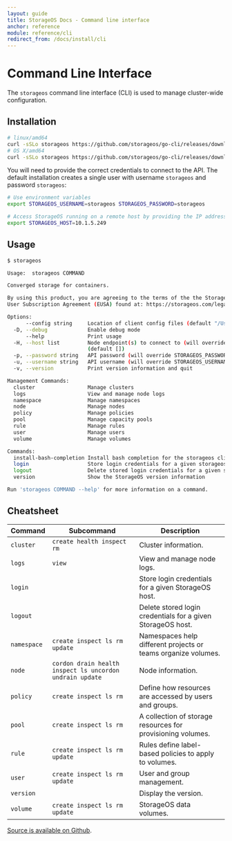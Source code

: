 ```yaml
---
layout: guide
title: StorageOS Docs - Command line interface
anchor: reference
module: reference/cli
redirect_from: /docs/install/cli
---
```


# Command Line Interface

The `storageos` command line interface (CLI) is used to manage cluster-wide
configuration.

## Installation

```bash
# linux/amd64
curl -sSLo storageos https://github.com/storageos/go-cli/releases/download/1.0.0-rc2/storageos_linux_amd64 && chmod +x storageos && sudo mv storageos /usr/local/bin/
# OS X/amd64
curl -sSLo storageos https://github.com/storageos/go-cli/releases/download/1.0.0-rc2/storageos_darwin_amd64 && chmod +x storageos && sudo mv storageos /usr/local/bin/
```

You will need to provide the correct credentials to connect to the API. The
default installation creates a single user with username `storageos` and
password `storageos`:

```bash
# Use environment variables
export STORAGEOS_USERNAME=storageos STORAGEOS_PASSWORD=storageos

# Access StorageOS running on a remote host by providing the IP address
export STORAGEOS_HOST=10.1.5.249
```

## Usage

```bash
$ storageos

Usage:	storageos COMMAND

Converged storage for containers.

By using this product, you are agreeing to the terms of the the StorageOS Ltd. End
User Subscription Agreement (EUSA) found at: https://storageos.com/legal/#eusa

Options:
      --config string     Location of client config files (default "/Users/<user>/.storageos")
  -D, --debug             Enable debug mode
      --help              Print usage
  -H, --host list         Node endpoint(s) to connect to (will override STORAGEOS_HOST env variable value)
                          (default [])
  -p, --password string   API password (will override STORAGEOS_PASSWORD env variable value)
  -u, --username string   API username (will override STORAGEOS_USERNAME env variable value)
  -v, --version           Print version information and quit

Management Commands:
  cluster                 Manage clusters
  logs                    View and manage node logs
  namespace               Manage namespaces
  node                    Manage nodes
  policy                  Manage policies
  pool                    Manage capacity pools
  rule                    Manage rules
  user                    Manage users
  volume                  Manage volumes

Commands:
  install-bash-completion Install bash completion for the storageos cli
  login                   Store login credentials for a given storageos host
  logout                  Delete stored login credentials for a given storageos host
  version                 Show the StorageOS version information

Run 'storageos COMMAND --help' for more information on a command.
```

## Cheatsheet

| Command     | Subcommand                    | Description                                                    |
|-------------|-------------------------------|----------------------------------------------------------------|
| `cluster`   | `create health inspect rm`    | Cluster information.                                           |
| `logs`      | `view`                        | View and manage node logs.                                     |
| `login`     |                               | Store login credentials for a given StorageOS host.            |
| `logout`    |                               | Delete stored login credentials for a given StorageOS host.    |
| `namespace` | `create inspect ls rm update` | Namespaces help different projects or teams organize volumes.  |
| `node`      | `cordon drain health inspect ls uncordon undrain update` | Node information.                                 |
| `policy`    | `create inspect ls rm`        | Define how resources are accessed by users and groups.         |
| `pool`      | `create inspect ls rm`        | A collection of storage resources for provisioning volumes.    |
| `rule`      | `create inspect ls rm update` | Rules define label-based policies to apply to volumes.         |
| `user`      | `create inspect ls rm update` | User and group management.                                     |
| `version`   |                               | Display the version.                                           |
| `volume`    | `create inspect ls rm update` | StorageOS data volumes.                                        |

[Source is available on Github](https://github.com/storageos/go-cli).
